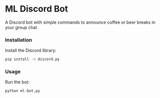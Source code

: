 # ML Discord Bot

A Discord bot with simple commands to announce coffee or beer breaks in your group chat.

### Installation

Install the Discord library:

```bash
pip install -U discord.py
```

### Usage

Run the bot:

```bash
python ml-bot.py
```